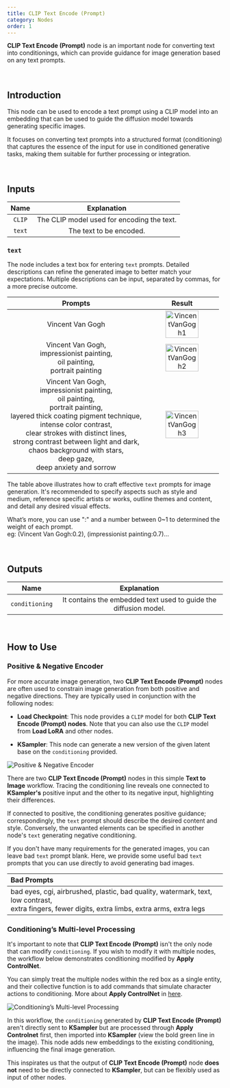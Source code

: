```yaml
---
title: CLIP Text Encode (Prompt) 
category: Nodes
order: 1
---
```


**CLIP Text Encode (Prompt)** node is an important node for converting text into conditionings, which can provide guidance for image generation based on any text prompts.

<br>

## Introduction

This node can be used to encode a text prompt using a CLIP model into an embedding that can be used to guide the diffusion model towards generating specific images. 

It focuses on converting text prompts into a structured format (conditioning) that captures the essence of the input for use in conditioned generative tasks, making them suitable for further processing or integration.

<br>

## Inputs

|     Name     | Explanation                  |
| :---------:| :-------------:|
| ```CLIP``` | The CLIP model used for encoding the text. |
| ```text``` | The text to be encoded. |

### ```text```

The node includes a text box for entering ```text``` prompts. Detailed descriptions can refine the generated image to better match your expectations. Multiple descriptions can be input, separated by commas, for a more precise outcome.

|     Prompts     | Result                  |
| :---------:| :-------------:|
| Vincent Van Gogh | <img src="https://magmai-ai.github.io/magmai-doc/doc_images/VincentVanGogh1.jpg" alt="VincentVanGogh1" width="70%" /> |
| Vincent Van Gogh, <br>impressionist painting, <br>oil painting, <br>portrait painting | <img src="https://magmai-ai.github.io/magmai-doc/doc_images/VincentVanGogh2.jpg" alt="VincentVanGogh2" width="70%" /> |
| Vincent Van Gogh, <br>impressionist painting, <br>oil painting, <br>portrait painting, <br>layered thick coating pigment technique, <br>intense color contrast, <br>clear strokes with distinct lines, <br>strong contrast between light and dark, <br>chaos background with stars, <br>deep gaze, <br>deep anxiety and sorrow | <img src="https://magmai-ai.github.io/magmai-doc/doc_images/VincentVanGogh3.jpg" alt="VincentVanGogh3" width="70%" /> |

The table above illustrates how to craft effective ```text``` prompts for image generation. It's recommended to specify aspects such as style and medium, reference specific artists or works, outline themes and content, and detail any desired visual effects.

What’s more, you can use ":" and a number between 0~1 to determined the weight of each prompt.  <br>
eg: (Vincent Van Gogh:0.2), (impressionist painting:0.7)...

<br>

## Outputs

|     Name     | Explanation                  |
| :---------:| :-------------: |
| ```conditioning``` | It contains the embedded text used to guide the diffusion model.|

<br>

## How to Use
### Positive & Negative Encoder

For more accurate image generation, two **CLIP Text Encode (Prompt)** nodes are often used to constrain image generation from both positive and negative directions. They are typically used in conjunction with the following nodes: 

* **Load Checkpoint**: This node provides a ```CLIP``` model for both **CLIP Text Encode (Prompt) nodes**. Note that you can also use the ```CLIP``` model from **Load LoRA** and other nodes.

* **KSampler**: This node can generate a new version of the given latent base on the ```conditioning``` provided.

<img src="https://magmai-ai.github.io/magmai-doc/doc_images/PositiveNegativeEncoder.jpg" alt="Positive & Negative Encoder" width="=70%" />

There are two **CLIP Text Encode (Prompt)** nodes in this simple **Text to Image** workflow. Tracing the conditioning line reveals one connected to **KSampler's** positive input and the other to its negative input, highlighting their differences.

If connected to positive, the conditioning generates positive guidance; correspondingly, the ```text``` prompt should describe the desired content and style. Conversely, the unwanted elements can be specified in another node's ```text``` generating negative conditioning.

If you don't have many requirements for the generated images, you can leave bad ```text``` prompt blank. Here, we provide some useful bad ```text``` prompts that you can use directly to avoid generating bad images.

| Bad Prompts | 
| :---------|
|bad eyes, cgi, airbrushed, plastic, bad quality, watermark, text, low contrast, <br>extra fingers, fewer digits, extra limbs, extra arms, extra legs|

### Conditioning’s Multi-level Processing

It's important to note that **CLIP Text Encode (Prompt)** isn't the only node that can modify ```conditioning```. If you wish to modify it with multiple nodes, the workflow below demonstrates conditioning modified by **Apply ControlNet**.

You can simply treat the multiple nodes within the red box as a single entity, and their collective function is to add commands that simulate character actions to conditioning. More about **Apply ControlNet** in [here](https://magmai-ai.github.io/magmai-doc/nodes/Apply%20ControlNet/).

<img src="https://magmai-ai.github.io/magmai-doc/doc_images/ConditioningMultiProcess.jpg" alt="Conditioning’s Multi-level Processing" width="=70%" />

In this workflow, the ```conditioning``` generated by **CLIP Text Encode (Prompt)** aren't directly sent to **KSampler** but are processed through **Apply Controlnet** first, then imported into **KSampler** (view the bold green line in the image). This node adds new embeddings to the existing conditioning, influencing the final image generation.

This inspirates us that the output of **CLIP Text Encode (Prompt)** node **does not** need to be directly connected to **KSampler**, but can be flexibly used as input of other nodes.
